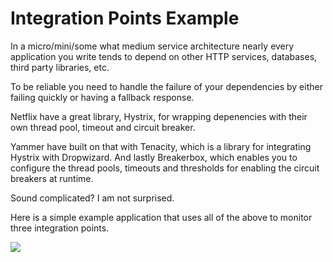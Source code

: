 Integration Points Example
==========================

In a micro/mini/some what medium service architecture nearly every application you write tends to depend on other HTTP services, databases, third party libraries, etc.

To be reliable you need to handle the failure of your dependencies by either failing quickly or having a fallback response.

Netflix have a great library, Hystrix, for wrapping depenencies with their own thread pool, timeout and circuit breaker.

Yammer have built on that with Tenacity, which is a library for integrating Hystrix with Dropwizard. And lastly Breakerbox, which enables you to configure the thread pools, timeouts and thresholds for enabling the circuit breakers at runtime.

Sound complicated? I am not surprised.

Here is a simple example application that uses all of the above to monitor three integration points.

<img src="https://chbatey.github.com/integration-points-example/images/Integration-Points-Architecture.png">
